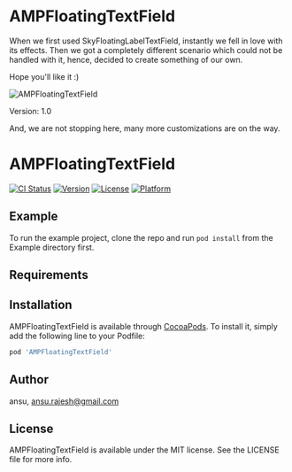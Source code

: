 # AMPFloatingTextField

When we first used SkyFloatingLabelTextField, instantly we fell in love with its effects. Then we got a completely different scenario which could not be handled with it, hence, decided to create something of our own.

Hope you'll like it :)

![AMPFloatingTextField](https://github.com/ansu/AMPFloatingTextField/blob/master/screenshot/titlewithbottomerrorlable.png)

Version: 1.0

And, we are not stopping here, many more customizations are on the way.

# AMPFloatingTextField

[![CI Status](http://img.shields.io/travis/ansujain123/AMPFloatingTextField.svg?style=flat)](https://travis-ci.org/ansujain123/AMPFloatingTextField)
[![Version](https://img.shields.io/cocoapods/v/AMPFloatingTextField.svg?style=flat)](http://cocoapods.org/pods/AMPFloatingTextField)
[![License](https://img.shields.io/cocoapods/l/AMPFloatingTextField.svg?style=flat)](http://cocoapods.org/pods/AMPFloatingTextField)
[![Platform](https://img.shields.io/cocoapods/p/AMPFloatingTextField.svg?style=flat)](http://cocoapods.org/pods/AMPFloatingTextField)

## Example

To run the example project, clone the repo and run `pod install` from the Example directory first.

## Requirements

## Installation

AMPFloatingTextField is available through [CocoaPods](http://cocoapods.org). To install
it, simply add the following line to your Podfile:

```ruby
pod 'AMPFloatingTextField'
```

## Author

ansu, ansu.rajesh@gmail.com

## License

AMPFloatingTextField is available under the MIT license. See the LICENSE file for more info.
